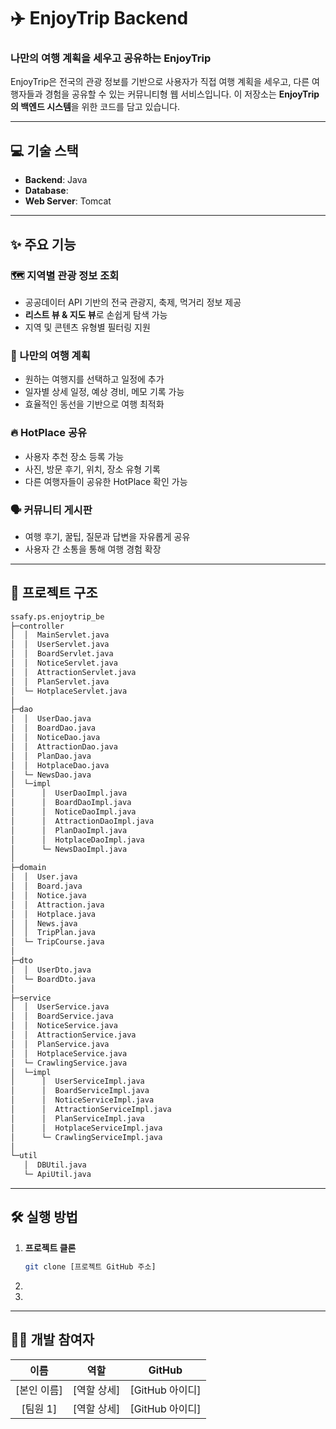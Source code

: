 # ✈️ EnjoyTrip Backend

### 나만의 여행 계획을 세우고 공유하는 **EnjoyTrip**

EnjoyTrip은 전국의 관광 정보를 기반으로 사용자가 직접 여행 계획을 세우고, 다른 여행자들과 경험을 공유할 수 있는 커뮤니티형 웹 서비스입니다. 이 저장소는 **EnjoyTrip의 백엔드 시스템**을 위한 코드를 담고 있습니다.

---

## 💻 기술 스택

- **Backend**: Java
- **Database**: 
- **Web Server**: Tomcat

---

## ✨ 주요 기능

### 🗺️ 지역별 관광 정보 조회
- 공공데이터 API 기반의 전국 관광지, 축제, 먹거리 정보 제공  
- **리스트 뷰 & 지도 뷰**로 손쉽게 탐색 가능  
- 지역 및 콘텐츠 유형별 필터링 지원  


### 📅 나만의 여행 계획
- 원하는 여행지를 선택하고 일정에 추가  
- 일자별 상세 일정, 예상 경비, 메모 기록 가능  
- 효율적인 동선을 기반으로 여행 최적화  


### 🔥 HotPlace 공유
- 사용자 추천 장소 등록 가능  
- 사진, 방문 후기, 위치, 장소 유형 기록  
- 다른 여행자들이 공유한 HotPlace 확인 가능  


### 🗣️ 커뮤니티 게시판
- 여행 후기, 꿀팁, 질문과 답변을 자유롭게 공유  
- 사용자 간 소통을 통해 여행 경험 확장  

---

## 📂 프로젝트 구조

```bash
ssafy.ps.enjoytrip_be
├─controller
│  │  MainServlet.java
│  │  UserServlet.java
│  │  BoardServlet.java
│  │  NoticeServlet.java
│  │  AttractionServlet.java
│  │  PlanServlet.java
│  └─ HotplaceServlet.java
│
├─dao
│  │  UserDao.java
│  │  BoardDao.java
│  │  NoticeDao.java
│  │  AttractionDao.java
│  │  PlanDao.java
│  │  HotplaceDao.java
│  └─ NewsDao.java
│  └─impl
│      │  UserDaoImpl.java
│      │  BoardDaoImpl.java
│      │  NoticeDaoImpl.java
│      │  AttractionDaoImpl.java
│      │  PlanDaoImpl.java
│      │  HotplaceDaoImpl.java
│      └─ NewsDaoImpl.java
│
├─domain
│  │  User.java
│  │  Board.java
│  │  Notice.java
│  │  Attraction.java
│  │  Hotplace.java
│  │  News.java
│  │  TripPlan.java
│  └─ TripCourse.java
│
├─dto
│  │  UserDto.java
│  └─ BoardDto.java
│
├─service
│  │  UserService.java
│  │  BoardService.java
│  │  NoticeService.java
│  │  AttractionService.java
│  │  PlanService.java
│  │  HotplaceService.java
│  └─ CrawlingService.java
│  └─impl
│      │  UserServiceImpl.java
│      │  BoardServiceImpl.java
│      │  NoticeServiceImpl.java
│      │  AttractionServiceImpl.java
│      │  PlanServiceImpl.java
│      │  HotplaceServiceImpl.java
│      └─ CrawlingServiceImpl.java
│
└─util
   │  DBUtil.java
   └─ ApiUtil.java

```

---

## 🛠️ 실행 방법

1.  **프로젝트 클론**
    ```bash
    git clone [프로젝트 GitHub 주소]
    ```

2. 


3. 


---

## 🧑‍💻 개발 참여자

| 이름 | 역할 | GitHub |
| :---: | :---: | :---: |
| [본인 이름] | [역할 상세] | [GitHub 아이디] |
| [팀원 1] | [역할 상세] | [GitHub 아이디] |
